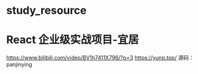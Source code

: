 # study_resource


# React 企业级实战项目-宜居
https://www.bilibili.com/video/BV1h7411X796/?p=3
https://yunp.top/
源码：panjinying
